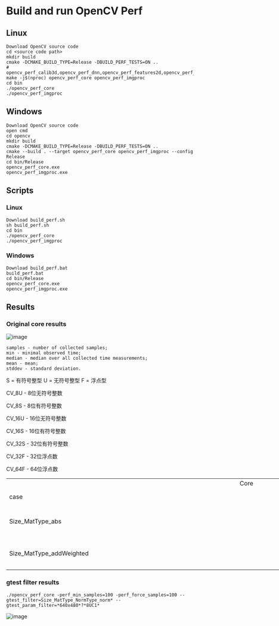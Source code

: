 # Build and run OpenCV Perf 

## Linux
```
Download OpenCV source code
cd <source code path>
mkdir build
cmake -DCMAKE_BUILD_TYPE=Release -DBUILD_PERF_TESTS=ON ..
# opencv_perf_calib3d,opencv_perf_dnn,opencv_perf_features2d,opencv_perf_imgcodes,opencv_perf_objdetect,opencv_perf_photo,opencv_perf_stitching,opencv_perf_video,opencv_perf_videoio,opencv_perf_core,opencv_perf_imgproc
make -j$(nproc) opencv_perf_core opencv_perf_imgproc
cd bin
./opencv_perf_core
./opencv_perf_imgproc
```


## Windows 
```
Download OpenCV source code
open cmd
cd opencv
mkdir build
cmake -DCMAKE_BUILD_TYPE=Release -DBUILD_PERF_TESTS=ON ..
cmake --build . --target opencv_perf_core opencv_perf_imgproc --config Release
cd bin/Release
opencv_perf_core.exe
opencv_perf_imgproc.exe
```
## Scripts
### Linux
```
Download build_perf.sh
sh build_perf.sh
cd bin
./opencv_perf_core
./opencv_perf_imgproc
```
### Windows
```
Download build_perf.bat
build_perf.bat
cd bin/Release
opencv_perf_core.exe
opencv_perf_imgproc.exe
```

## Results
### Original core results
![image](https://github.com/zhupailiangx/Works/assets/120553507/73470fe8-5d84-4425-93ac-49a7bd9f531c)


```
samples - number of collected samples;
min - minimal observed time;
median - median over all collected time measurements;
mean - mean;
stddev - standard deviation.
```

S = 有符号整型 U = 无符号整型 F = 浮点型

CV_8U - 8位无符号整数

CV_8S - 8位有符号整数

CV_16U - 16位无符号整数

CV_16S - 16位有符号整数

CV_32S - 32位有符号整数

CV_32F - 32位浮点数

CV_64F - 64位浮点数



<table border=0 cellpadding=0 cellspacing=0 width=1288 style='border-collapse:
 collapse;table-layout:fixed;width:967pt'>
 <col width=812 style='mso-width-source:userset;mso-width-alt:29696;width:609pt'>
 <col width=138 style='mso-width-source:userset;mso-width-alt:5046;width:104pt'>
 <col width=232 style='mso-width-source:userset;mso-width-alt:8484;width:174pt'>
 <col width=106 style='mso-width-source:userset;mso-width-alt:3876;width:80pt'>
 <tr height=20 style='height:15.0pt'>
  <td colspan=4 height=20 class=xl67 align ="center" width=1288 style='height:15.0pt;
  width:967pt'>Core</td>
 </tr>
 <tr height=20 style='height:15.0pt'>
  <td height=20 class=xl65 style='height:15.0pt;border-top:none'>case</td>
  <td class=xl65 style='border-top:none;border-left:none'>Size</td>
  <td class=xl65 style='border-top:none;border-left:none'>Type</td>
  <td class=xl65 style='border-top:none;border-left:none'>number of tests</td>
 </tr>
 <tr height=40 style='height:30.0pt'>
  <td height=40 class=xl65 style='height:30.0pt;border-top:none'>Size_MatType_abs</td>
  <td class=xl66 width=138 style='border-top:none;border-left:none;width:104pt'>(640,
  480),(1280, 720)<br>
    (1280, 720),(127, 61)</td>
  <td class=xl66 width=232 style='border-top:none;border-left:none;width:174pt'><span
  style='mso-spacerun:yes'>  </span>CV_8SC1, CV_8SC4, <br>
    CV_32SC1, CV_32FC1</td>
  <td class=xl65 style='border-top:none;border-left:none'>16</td>
 </tr>
 <tr height=60 style='height:45.0pt'>
  <td height=60 class=xl65 style='height:45.0pt;border-top:none'>Size_MatType_addWeighted</td>
  <td class=xl66 width=138 style='border-top:none;border-left:none;width:104pt'>(640,
  480),(1280, 720),<br>
    (1920, 1080)</td>
  <td class=xl66 width=232 style='border-top:none;border-left:none;width:174pt'>CV_8UC1,
  CV_8UC4, CV_8SC1,<br>
    <span style='mso-spacerun:yes'> </span>CV_16UC1, CV_16SC1, CV_32SC1</td>
  <td class=xl65 style='border-top:none;border-left:none'>18</td>
</table>

</body>


### gtest filter results
```
./opencv_perf_core -perf_min_samples=100 -perf_force_samples=100 --gtest_filter=Size_MatType_NormType_norm* --gtest_param_filter=*640x480*?*8UC1*
```
![image](https://github.com/zhupailiangx/Works/assets/120553507/db0c2f38-c59c-49c8-9256-2f5b38ef7d58)

